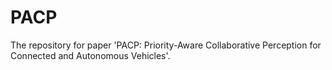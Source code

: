 # PACP
The repository for paper 'PACP: Priority-Aware Collaborative Perception for Connected and Autonomous Vehicles'.
